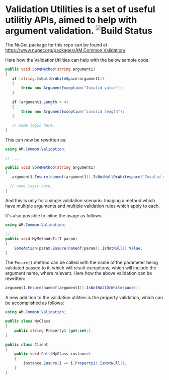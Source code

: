 # Validation Utilities is a set of useful utilitiy APIs, aimed to help with argument validation. ![Build Status](https://travis-ci.org/mkArtak/ValidationUtilities.png)


The NuGet package for this repo can be found at https://www.nuget.org/packages/AM.Common.Validation/

Here how the ValidationUtilities can help with the below sample code:

```csharp
public void SomeMethod(string argument1)  
{  
   if (string.IsNullOrWhiteSpace(argument1))  
   {  
       throw new ArgumentException("Invalid value");  
   }
   
   if (argument1.Length > 4)
   {
       throw new ArgumentException("invalid length");
   }
     
   // some logic here.  
}  
```

This can now be rewritten as:  
```csharp
using AM.Common.Validation;

// ...

public void SomeMethod(string argument1)  
{  
   argument1.Ensure(nameof(argument1)).IsNotNullOrWhitespace("Invalid value").IsNotLongerThan(4, "Invalid length");
   
  // some logic here.  
}  
```

And this is only for a single validation scenario. Imaging a method which have multiple arguments and multiple validation rules which apply to each.

It's also possible to inline the usage as follows:
```csharp
using AM.Common.Validation;

// ...
public void MyMethod<T>(T param)
{
    SomeAction(param.Ensure(nameof(param)).IsNotNull().Value;
}
```

The `Ensure()` method can be called with the name of the parameter being validated passed to it, which will result excepitons, which will include the argument name, where relevant. Here how the above validation can be rewritten:

```csharp
argument1.Ensure(nameof(argument1)).IsNotNullOrWhitespace();
```

A new addition to the validation utilities is the property validation, which can be accomplished as follows:

```csharp
using AM.Common.Validation;

public class MyClass
{
    public string Property1 {get;set;}
}

public class Client
{
    public void Call(MyClass instance)
    {
        instance.Ensure(i => i.Property1).IsNotNull();
    }
}
```
